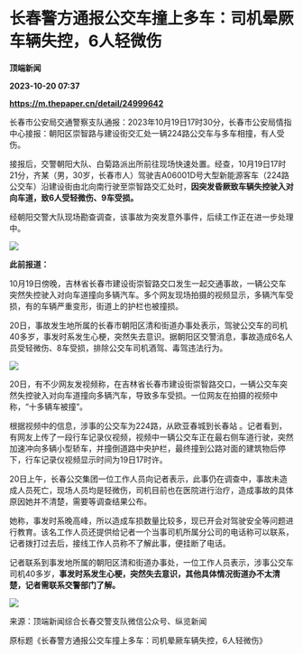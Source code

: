 # 长春警方通报公交车撞上多车：司机晕厥车辆失控，6人轻微伤
**顶端新闻**

**2023-10-20 07:37**

**https://m.thepaper.cn/detail/24999642**

长春市公安局交通警察支队通报：2023年10月19日17时30分，长春市公安局情指中心接报：朝阳区崇智路与建设街交汇处一辆224路公交车与多车相撞，有人受伤。

接报后，交警朝阳大队、白菊路派出所前往现场快速处置。经查，10月19日17时21分，齐某（男，30岁，长春市人）驾驶吉A06001D号大型新能源客车（224路公交车）沿建设街由北向南行驶至崇智路交汇处时，**因突发昏厥致车辆失控驶入对向车道，致6人受轻微伤、9车受损。**

经朝阳交警大队现场勘查调查，该事故为突发意外事件，后续工作正在进一步处理中。

![](https://imagecloud.thepaper.cn/thepaper/image/274/901/509.jpg)

**此前报道：**

10月19日傍晚，吉林省长春市建设街崇智路交口发生一起交通事故，一辆公交车突然失控驶入对向车道撞向多辆汽车。多个网友现场拍摄的视频显示，多辆汽车受损，有的车辆严重变形，街道上的护栏也被撞损。

20日，事故发生地所属的长春市朝阳区清和街道办事处表示，驾驶公交车的司机40多岁，事发时系发生心梗，突然失去意识。据朝阳区交警消息，事故造成6名人员受轻微伤、8车受损，排除公交车司机酒驾、毒驾违法行为。

![](https://imagecloud.thepaper.cn/thepaper/image/274/901/510.jpg)

20日，有不少网友发视频称，在吉林省长春市建设街崇智路交口，一辆公交车突然失控驶入对向车道撞向多辆汽车，导致多车受损。一位网友在拍摄的视频中称，“十多辆车被撞”。

根据视频中的信息，涉事的公交车为224路，从欧亚春城到长春站 。记者看到，有网友上传了一段行车记录仪视频，视频中一辆公交车正在最右侧车道行驶，突然加速冲向多辆小型轿车，并撞倒道路中央护栏，最终撞到公路对面的建筑物后停下，行车记录仪视频显示时间为19日17时许。

20日上午，长春公交集团一位工作人员向记者表示，此事仍在调查中，事故未造成人员死亡，现场人员均是轻微伤，司机目前也在医院进行治疗，造成事故的具体原因她并不清楚，需要等调查结果公布。

她称，事发时系晚高峰，所以造成车损数量比较多，现已开会对驾驶安全等问题进行教育。该名工作人员还提供给记者一个当事司机所属分公司的电话称可以联系，记者拨打过去后，接线工作人员称不了解此事，便挂断了电话。

记者联系到事发地所属的朝阳区清和街道办事处，一位工作人员表示，涉事公交车司机40多岁，**事发时系发生心梗，突然失去意识，其他具体情况街道办不太清楚，记者需联系交警部门了解。**

![](https://imagecloud.thepaper.cn/thepaper/image/274/901/511.jpg)

来源：顶端新闻综合长春交警支队微信公众号、纵览新闻

原标题《长春警方通报公交车撞上多车：司机晕厥车辆失控，6人轻微伤》